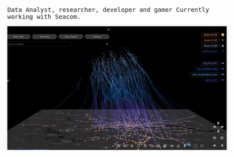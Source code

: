 <!-- markwindsorr/README.md -->

<samp>
  
Data Analyst, researcher, developer and gamer
Currently working with Seacom.

![banner](./Data.PNG)
</samp>
